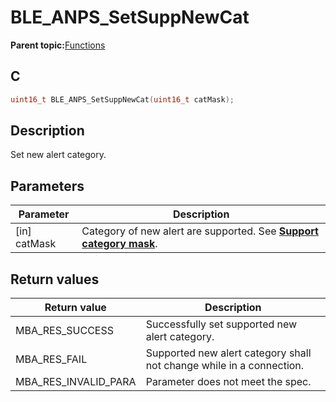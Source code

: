 # BLE\_ANPS\_SetSuppNewCat

**Parent topic:**[Functions](GUID-37FC87C4-D5D7-4E4F-B857-934E83BC1494.md)

## C

```c
uint16_t BLE_ANPS_SetSuppNewCat(uint16_t catMask);
```

## Description

Set new alert category.

## Parameters

|Parameter|Description|
|---------|-----------|
|\[in\] catMask|Category of new alert are supported. See **[Support category mask](GUID-A55FDA30-DEB1-47D2-8921-78636268C680.md)**.|

## Return values

|Return value|Description|
|------------|-----------|
|MBA\_RES\_SUCCESS|Successfully set supported new alert category.|
|MBA\_RES\_FAIL|Supported new alert category shall not change while in a connection.|
|MBA\_RES\_INVALID\_PARA|Parameter does not meet the spec.|

